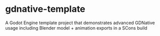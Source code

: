 # gdnative-template
A Godot Engine template project that demonstrates advanced GDNative usage including Blender model + animation exports in a SCons build
